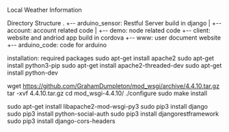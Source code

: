 Local Weather Information

Directory Structure 
. 
+-- arduino_sensor: Restful Server build in django 
| +-- account: account related code
| +-- demo: node related code
+-- client: website and andriod app build in cordova 
+-- www: user document website 
+-- arduino_code: code for arduino

installation: 
required packages 
sudo apt-get install apache2 
sudo apt-get install python3-pip 
sudo apt-get install apache2-threaded-dev 
sudo apt-get install python-dev

wget https://github.com/GrahamDumpleton/mod_wsgi/archive/4.4.10.tar.gz 
tar -xvf 4.4.10.tar.gz 
cd mod_wsgi-4.4.10/ 
./configure 
sudo make install

sudo apt-get install libapache2-mod-wsgi-py3 
sudo pip3 install django 
sudo pip3 install python-social-auth 
sudo pip3 install djangorestframework 
sudo pip3 install django-cors-headers
